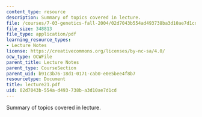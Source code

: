 ```yaml
---
content_type: resource
description: Summary of topics covered in lecture.
file: /courses/7-03-genetics-fall-2004/02d7043b554ad493738ba3d10ae7d1cd_lecture21.pdf
file_size: 348813
file_type: application/pdf
learning_resource_types:
- Lecture Notes
license: https://creativecommons.org/licenses/by-nc-sa/4.0/
ocw_type: OCWFile
parent_title: Lecture Notes
parent_type: CourseSection
parent_uid: b91c3b76-18d1-0171-cab0-e0e5bee4f8b7
resourcetype: Document
title: lecture21.pdf
uid: 02d7043b-554a-d493-738b-a3d10ae7d1cd
---
```

Summary of topics covered in lecture.